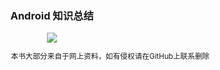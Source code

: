 <div style="text-align: center">
<h3>Android 知识总结</h3>
<img src="https://img.upyun.zzming.cn/android/android-b.jpeg"/>
<div style="text-align: right">
<p style="font-size: smaller">本书大部分来自于网上资料，如有侵权请在GitHub上联系删除</p>
</div>
</div>